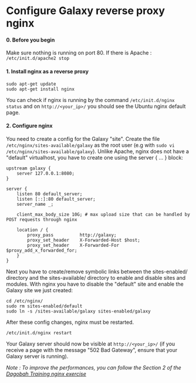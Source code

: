 Configure Galaxy reverse proxy nginx
====================================

#### 0. Before you begin

Make sure nothing is running on port 80. If there is Apache : `/etc/init.d/apache2 stop`


#### 1. Install nginx as a reverse proxy

```
sudo apt-get update
sudo apt-get install nginx
```

You can check if nginx is running by the command `/etc/init.d/nginx status` and on `http://<your_ip>/` you should see the Ubuntu nginx default page.


#### 2. Configure nginx


You need to create a config for the Galaxy "site". Create the file `/etc/nginx/sites-available/galaxy` as the root user (e.g with `sudo vi /etc/nginx/sites-available/galaxy`). Unlike Apache, nginx does not have a "default" virtualhost, you have to create one using the server { ... } block:

```
upstream galaxy {
    server 127.0.0.1:8080;
}

server {
    listen 80 default_server;
    listen [::]:80 default_server;
    server_name _;

    client_max_body_size 10G; # max upload size that can be handled by POST requests through nginx

    location / {
        proxy_pass          http://galaxy;
        proxy_set_header    X-Forwarded-Host $host;
        proxy_set_header    X-Forwarded-For  $proxy_add_x_forwarded_for;
    }
}
```

Next you have to create/remove symbolic links between the sites-enabled/ directory and the sites-available/ directory to enable and disable sites and modules. With nginx you have to disable the "default" site and enable the Galaxy site we just created:

```
cd /etc/nginx/
sudo rm sites-enabled/default
sudo ln -s /sites-available/galaxy sites-enabled/galaxy
```

After these config changes, nginx must be restarted.

`/etc/init.d/nginx restart`

Your Galaxy server should now be visible at `http://<your_ip>/` (if you receive a page with the message "502 Bad Gateway", ensure that your Galaxy server is running).


*Note : To improve the performances, you can follow the Section 2 of the [Dagobah Training nginx exercise](https://github.com/galaxyproject/dagobah-training/blob/2018-oslo/sessions/03-production-basics/ex3-nginx.md)*

